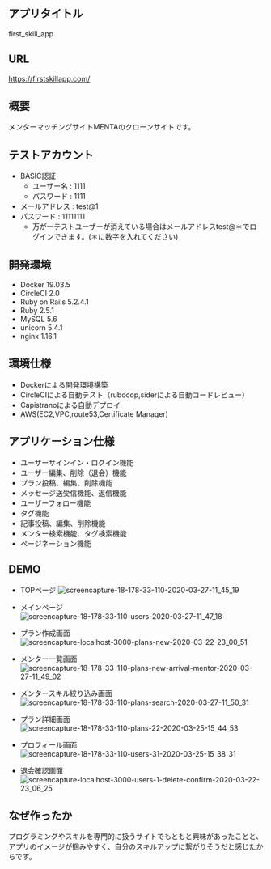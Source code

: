 ## アプリタイトル
first_skill_app 
## URL
https://firstskillapp.com/
## 概要
メンターマッチングサイトMENTAのクローンサイトです。
## テストアカウント
- BASIC認証
  - ユーザー名 : 1111
  - パスワード : 1111
- メールアドレス : test@1
- パスワード : 11111111
  - 万が一テストユーザーが消えている場合はメールアドレスtest@＊でログインできます。(＊に数字を入れてください)
## 開発環境
- Docker 19.03.5
- CircleCI 2.0
- Ruby on Rails 5.2.4.1
- Ruby 2.5.1
- MySQL 5.6
- unicorn 5.4.1
- nginx 1.16.1
## 環境仕様
- Dockerによる開発環境構築
- CircleCIによる自動テスト（rubocop,siderによる自動コードレビュー）
- Capistranoによる自動デプロイ
- AWS(EC2,VPC,route53,Certificate Manager)
## アプリケーション仕様
- ユーザーサインイン・ログイン機能
- ユーザー編集、削除（退会）機能
- プラン投稿、編集、削除機能
- メッセージ送受信機能、返信機能
- ユーザーフォロー機能
- タグ機能
- 記事投稿、編集、削除機能
- メンター検索機能、タグ検索機能
- ページネーション機能
## DEMO
- TOPページ
![screencapture-18-178-33-110-2020-03-27-11_45_19](https://user-images.githubusercontent.com/59118646/77716042-8fad8700-7020-11ea-891f-1c31d4a766f0.png)

- メインページ
![screencapture-18-178-33-110-users-2020-03-27-11_47_18](https://user-images.githubusercontent.com/59118646/77716128-c71c3380-7020-11ea-9af3-06bf40f51129.png)

- プラン作成画面
![screencapture-localhost-3000-plans-new-2020-03-22-23_00_51](https://user-images.githubusercontent.com/59118646/77251322-0d743a00-6c91-11ea-8612-528cb9140112.png)

- メンター一覧画面
![screencapture-18-178-33-110-plans-new-arrival-mentor-2020-03-27-11_49_02](https://user-images.githubusercontent.com/59118646/77716237-06e31b00-7021-11ea-836b-e4d8af3224ca.png)

- メンタースキル絞り込み画面
![screencapture-18-178-33-110-plans-search-2020-03-27-11_50_31](https://user-images.githubusercontent.com/59118646/77716308-35f98c80-7021-11ea-8922-7dc72ebbee70.png)

- プラン詳細画面
![screencapture-18-178-33-110-plans-22-2020-03-25-15_44_53](https://user-images.githubusercontent.com/59118646/77509223-aed8d700-6eaf-11ea-88f1-f6b2957da28a.png)

- プロフィール画面
![screencapture-18-178-33-110-users-31-2020-03-25-15_38_31](https://user-images.githubusercontent.com/59118646/77508856-0591e100-6eaf-11ea-8fb0-88443e357b9f.png)

- 退会確認画面
![screencapture-localhost-3000-users-1-delete-confirm-2020-03-22-23_06_25](https://user-images.githubusercontent.com/59118646/77251478-e4a07480-6c91-11ea-8429-42c14f43bcef.png)

## なぜ作ったか
プログラミングやスキルを専門的に扱うサイトでもともと興味があったことと、アプリのイメージが掴みやすく、自分のスキルアップに繋がりそうだと感じたからです。